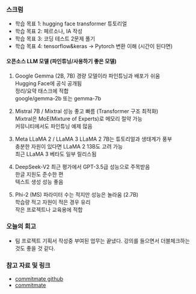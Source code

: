 ### 스크럼 
- 학습 목표 1: hugging face transformer 튜토리얼
- 학습 목표 2: 페르소나, IA 작성 
- 학습 목표 3: 코딩 테스트 2문제 풀기
- 학습 목표 4: tensorflow&keras -> Pytorch 변환 이해 (시간이 된다면)

#### 오픈소스 LLM 모델 (파인튜닝/사용하기 좋은 모델)
1. Google Gemma (2B, 7B)
  경량 모델이라 파인튜닝과 배포가 쉬움 </br>
  Hugging Face에 공식 공개됨 </br>
  정리/요약 태스크에 적합 </br>
  google/gemma-2b 또는 gemma-7b 

2. Mistral 7B / Mixtral
  성능 좋고 빠름 (Transformer 구조 최적화) </br>
  Mixtral은 MoE(Mixture of Experts)로 메모리 절약 가능 </br>
  커뮤니티에서도 파인튜닝 예제 많음 

3. Meta LLaMA 2 / LLaMA 3 
  LLaMA 2 7B는 튜토리얼과 생태계가 풍부 </br>
  충분한 자원이 있다면 LLaMA 2 13B도 고려 가능 </br>
  최근 LLaMA 3 베타도 일부 릴리스됨

4. DeepSeek-V2
  최근 평가에서 GPT-3.5급 성능으로 주목받음 </br>
  한글 지원도 준수한 편 </br>
  텍스트 생성 성능 좋음

5. Phi-2 (MS)
  파라미터 수는 적지만 성능은 놀라움 (2.7B) </br>
  학습량 적고 자원이 적은 경우 유리 </br>
  작은 프로젝트나 교육용에 적합

### 오늘의 회고 
- 팀 프로젝트 기획서 작성중 부여된 업무는 끝냈다. 강의를 들으면서 더블체크하는 것도 좋을 것 같다.

### 참고 자료 및 링크
- [commitmate github](https://github.com/moolmin/commit-mate)
- [commitmate](https://disquiet.io/product/commit-mate)
